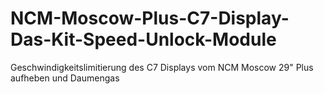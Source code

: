# NCM-Moscow-Plus-C7-Display-Das-Kit-Speed-Unlock-Module
Geschwindigkeitslimitierung des C7 Displays vom NCM Moscow 29" Plus aufheben und Daumengas
